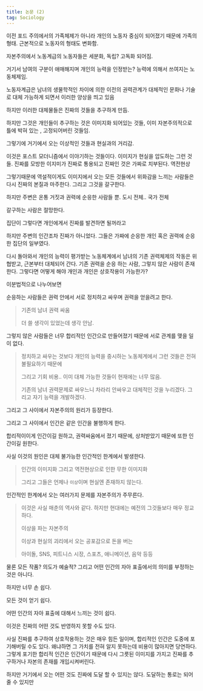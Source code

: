 ```yaml
---
title: 논문 (2)
tag: Sociology
---
```




이전 포드 주의에서의 가족체제가 아니라 개인의 노동자 중심이 되어졌기 때문에 가족의 형태. 근본적으로 노동자의 형태도 변화함.

자본주의에서 노동계급의 노동자들은 세분화, 독립? 고독화 되어짐.

거기서 남여의 구분이 애매해지며 개인의 능력을 인정받는? 능력에 의해서 쓰여지는 노동체제임.

노동자계급은 남녀의 생물학적인 차이에 의한 이전의 권력관계가 대체적인 문화나 기술로 대체 가능하게 되면서 이러한 양상을 띄고 있음

하지만 이러한 대체물들은 진짜의 것들을 추구하게 만듬.

하지만 그것은 개인들이 추구하는 것은 이미지화 되어있는 것들, 이미 자본주의적으로 틀에 박혀 있는 , 고정되어버린 것들임.

그렇기에 거기에서 오는 이상적인 것들과 현실과의 거리감.

이것은 포스트 모더니즘에서 이야기하는 것들이다. 이미지가 현실을 압도하는 그런 것들. 진짜를 모방한 이지미가 진짜로 통용되고 진짜인 것은 가짜로 치부된다. 역전현상

그렇기때문에 역설적이게도 이미지에서 오는 모든 것들에서 위화감을 느끼는 사람들은 다시 진짜의 본질과 마주한다. 그리고 그것을 갈구한다.

하지만 주변은 온통 거짓과 권력에 순응한 사람들 뿐. 도시 전체.. 국가 전체

갈구하는 사람은 절망한다. 

집단이 그렇다면 개인에게서 진짜를 발견하면 될꺼라고

하지만 주변의 인간조차 진짜가 아니었다. 그들은 가짜에 순응한 개인 혹은 권력에 순응한 집단의 일부였다.

다시 돌아와서 개인의 능력이 평가받는 노동체계에서 남녀의 기존 권력체제의 작동은 위협받고, 근본부터 대체되어 간다. 기존 권력을 순응 하는 사람, 그렇지 않은 사람이 존재한다. 그렇다면 어떻게 해야 개인과 개인은 상호작용이 가능한가?  

이분법적으로 나누어보면

순응하는 사람들은 권력 안에서 서로 정치하고 싸우며 권력을 얻을려고 한다.

> 기존의 남녀 권력 싸움
>
> 더 쓸 생각이 있었는데 생각 안남.

그렇지 않은 사람들은 너무 합리적인 인간으로 만들어졌기 때문에 서로 관계를 맺을 일이 없다.

>  정치하고 싸우는 것보다 개인의 능력을 중시하는 노동체계에서 그런 것들은 전혀 불필요하기 때문에
>
> 그리고 기회 비용.. 이미 대체 가능한 것들이 현재에는 너무 많음. 
>
> 기존의 남녀 권력문제로 싸우느니 차라리 안싸우고 대체적인 것을 누리겠다. 그리고 자기 능력을 개발하겠다.

그리고 그 사이에서 자본주의의 원리가 등장한다.

그리고 그 사이에서 인간은 같은 인간을 불행하게 한다.

합리적이이게 인간이길 원하고, 권력싸움에서 졌기 때문에, 상처받았기 때문에 또한 인간이길 원한다.

사실 이것의 원인은 대체 불가능한 인간적인 한계에서 발생한다.

> 인간의 이미지화 그리고 역전현상으로 인한 무한 이미지화
>
> 그리고 그들은 언제나 `이상`이며 현실엔 존재하지 않는다.

 인간적인 한계에서 오는 여러가지 문제를 자본주의가 주무른다.

> 이것은 사실 매춘의 역사와 같다. 하지만 현대에는 예전의 그것들보다 매우 정교하다. 
>
> 이상을 파는 자본주의
>
> 이상과 현실의 괴리에서 오는 공포감으로 돈을 버는 
>
> 아이돌, SNS, 피트니스 시장, 스포츠, 애니메이션, 음악 등등

물론 모든 작품? 의도가 예술적? 그리고 어떤 인간의 자아 표출에서의 의미를 부정하는 것은 아니다.  

하지만 너무 손 쉽다. 

모든 것이 얻기 쉽다.

어떤 인간의  자아 표출에 대해서 느끼는 것이 쉽다.

이것은 진짜의 어떤 것도 반영하지 못할 수도 있다.

사실 진짜를 추구하여 상호작용하는 것은 매우 힘든 일이며, 합리적인 인간은 도중에 포기해버릴 수도 있다. 왜냐하면 그 가치를 전혀 알지 못하는데 비용이 많아지면 당연하다. 그렇게 포기한 합리적 인간은 인간이기 때문에 다시 그릇된 이미지를 가지고 진짜를 추구하거나 자본의 존재를 개입시켜버린다.

하지만 거기에서 오는 어떤 것도 진짜에 도달 할 수 있지는 않다. 도달하는 통로는 되어 줄 수 있지만

